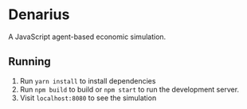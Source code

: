 # Denarius

A JavaScript agent-based economic simulation.

## Running

1. Run `yarn install` to install dependencies
2. Run `npm build` to build or `npm start` to run the development server.
3. Visit `localhost:8080` to see the simulation
